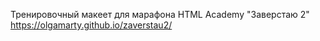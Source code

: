 Тренировочный макеет для марафона HTML Academy "Заверстаю 2"
https://olgamarty.github.io/zaverstau2/
